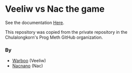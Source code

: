# Veeliw vs Nac the game

See the documentation [Here](https://github.com/Nacnano/veeliwvsnac/blob/main/VeeliwvsNac.pdf).

This repository was copied from the private repository in the Chulalongkorn's Prog Meth GitHub organization.

### By

- [Warboo](https://github.com/warboo) (Veeliw)
- [Nacnano](https://github.com/nacnano) (Nac)
